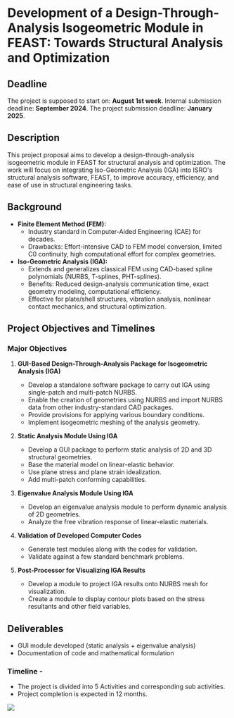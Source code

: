 # Development of a Design-Through-Analysis Isogeometric Module in FEAST: Towards Structural Analysis and Optimization

## Deadline
The project is supposed to start on: **August 1st week**.
Internal submission deadline: **September 2024**.
The project submission deadline: **January 2025**.
## Description
This project proposal aims to develop a design-through-analysis isogeometric module in FEAST for structural analysis and optimization. The work will focus on integrating Iso-Geometric Analysis (IGA) into ISRO's structural analysis software, FEAST, to improve accuracy, efficiency, and ease of use in structural engineering tasks.

## Background
- **Finite Element Method (FEM):**
  - Industry standard in Computer-Aided Engineering (CAE) for decades.
  - Drawbacks: Effort-intensive CAD to FEM model conversion, limited C0 continuity, high computational effort for complex geometries.
- **Iso-Geometric Analysis (IGA):**
  - Extends and generalizes classical FEM using CAD-based spline polynomials (NURBS, T-splines, PHT-splines).
  - Benefits: Reduced design-analysis communication time, exact geometry modeling, computational efficiency.
  - Effective for plate/shell structures, vibration analysis, nonlinear contact mechanics, and structural optimization.
## Project Objectives and Timelines
### Major Objectives

1. **GUI-Based Design-Through-Analysis Package for Isogeometric Analysis (IGA)**
	- Develop a standalone software package to carry out IGA using single-patch and multi-patch NURBS.
	- Enable the creation of geometries using NURBS and import NURBS data from other industry-standard CAD packages.
	- Provide provisions for applying various boundary conditions.
	- Implement isogeometric meshing of the analysis geometry.

2. **Static Analysis Module Using IGA**
	- Develop a GUI package to perform static analysis of 2D and 3D structural geometries.
	- Base the material model on linear-elastic behavior.
	- Use plane stress and plane strain idealization.
	- Add multi-patch conforming capabilities.

3. **Eigenvalue Analysis Module Using IGA**
	- Develop an eigenvalue analysis module to perform dynamic analysis of 2D geometries.
	- Analyze the free vibration response of linear-elastic materials.

4. **Validation of Developed Computer Codes**
	- Generate test modules along with the codes for validation.
	- Validate against a few standard benchmark problems.

4. **Post-Processor for Visualizing IGA Results**
	- Develop a module to project IGA results onto NURBS mesh for visualization.
	- Create a module to display contour plots based on the stress resultants and other field variables.

## Deliverables
- GUI module developed (static analysis + eigenvalue analysis)
- Documentation of code and mathematical formulation

### Timeline - 
- The project is divided into 5 Activities and corresponding sub activities.
- Project completion is expected in 12 months.


![](attachments/Pasted%20image%2020240611185447.png)





